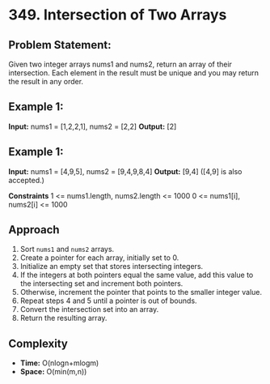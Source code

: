 # 349. Intersection of Two Arrays

## Problem Statement:
Given two integer arrays nums1 and nums2, return an array of their intersection. Each element in the result must be unique and you may return the result in any order.

## Example 1:
**Input:** nums1 = [1,2,2,1], nums2 = [2,2]
**Output:** [2]

## Example 1:
**Input:** nums1 = [4,9,5], nums2 = [9,4,9,8,4]
**Output:** [9,4] ([4,9] is also accepted.)

**Constraints**
1 <= nums1.length, nums2.length <= 1000
0 <= nums1[i], nums2[i] <= 1000

## Approach
1. Sort `nums1` and `nums2` arrays.
2. Create a pointer for each array, initially set to 0.
3. Initialize an empty set that stores intersecting integers.
4. If the integers at both pointers equal the same value, add this value to the intersecting set and increment both pointers.
5. Otherwise, increment the pointer that points to the smaller integer value.
6. Repeat steps 4 and 5 until a pointer is out of bounds.
7. Convert the intersection set into an array.
8. Return the resulting array.

## Complexity
- **Time:** O(nlogn+mlogm)
- **Space:** O(min(m,n))
